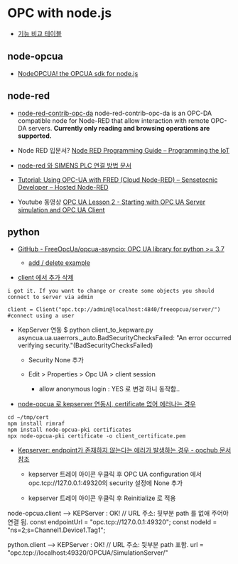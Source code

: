 # OPC with node.js

- [기능 비교 테이블](https://dl.gi.de/bitstream/handle/20.500.12116/34742/C4-8.pdf?sequence=1&isAllowed=y)

## node-opcua
- [NodeOPCUA! the OPCUA sdk for node.js](https://node-opcua.github.io/)

## node-red
- [node-red-contrib-opc-da](https://flows.nodered.org/node/node-red-contrib-opc-da)
node-red-contrib-opc-da is an OPC-DA compatible node for Node-RED that allow interaction with remote OPC-DA servers. __Currently only reading and browsing operations are supported.__

- Node RED 입문서? [Node RED Programming Guide &#8211; Programming the IoT](http://noderedguide.com/)

- [node-red 와 SIMENS PLC 연결 방법 문서](https://www.google.com/url?sa=t&rct=j&q=&esrc=s&source=web&cd=&ved=2ahUKEwjfisn4htL3AhWTpVYBHSq5B1gQFnoECAMQAQ&url=https%3A%2F%2Fwww.automation.siemens.com%2Fsce-static%2Flearning-training-documents%2Ftia-portal%2Fadvanced-communication%2Fsce-092-303-opc-ua-s7-1500-node-red-en.docx&usg=AOvVaw3zLvOW6VdVMRDTZwjMvk4d)


- [Tutorial: Using OPC-UA with FRED (Cloud Node-RED) &#8211; Sensetecnic Developer &#8211; Hosted Node-RED](http://developers.sensetecnic.com/article/tutorial-using-opc-ua-with-fred/)


- Youtube 동영상 [OPC UA Lesson 2 - Starting with OPC UA Server simulation and OPC UA Client](https://www.youtube.com/watch?v=yCd2j2WsgBM&t=628s)



## python
- [GitHub - FreeOpcUa/opcua-asyncio: OPC UA library for python &gt;= 3.7](https://github.com/FreeOpcUa/opcua-asyncio)
    - [add / delete example](https://github.com/FreeOpcUa/opcua-asyncio/blob/master/examples/client_deleting.py)

- [client 에서 추가 삭제](https://github.com/FreeOpcUa/python-opcua/issues/719)
```
i got it. If you want to change or create some objects you should connect to server via admin

client = Client("opc.tcp://admin@localhost:4840/freeopcua/server/") #connect using a user
```


- KepServer 연동
    $ python client_to_kepware.py
    asyncua.ua.uaerrors._auto.BadSecurityChecksFailed: "An error occurred verifying security."(BadSecurityChecksFailed)

    - Security None 추가


    - Edit > Properties > Opc UA > client session
        - allow anonymous login : YES 로 변경 하니 동작함..



- [node-opcua 로 kepserver 연동시, certificate 없어 에러나는 경우](https://stackoverflow.com/questions/64440584/nodejs-how-to-generate-certificate-and-private-key-with-node-opcua-pki)
```
cd ~/tmp/cert
npm install rimraf
npm install node-opcua-pki certificates
npx node-opcua-pki certificate -o client_certificate.pem
```

- [Kepserver: endpoint가 존재하지 않는다는 에러가 발생하는 경우 - opchub 문서 참조](http://opchub.com/download/KepserverEX_OPC_UA_Configuration.pdf)

    - kepserver 트레이 아이콘 우클릭 후 OPC UA configuration 에서 opc.tcp://127.0.0.1:49320의 security 설정에 None 추가

    - kepserver 트레이 아이콘 우클릭 후 Reinitialize 로 적용


node-opcua.client --> KEPServer : OK!
    // URL 주소: 뒷부분 path 를 없애 주어야 연결 됨.
    const endpointUrl = "opc.tcp://127.0.0.1:49320";
    const nodeId = "ns=2;s=Channel1.Device1.Tag1";

python.client --> KEPServer : OK!
    // URL 주소: 뒷부분 path 포함.
    url = "opc.tcp://localhost:49320/OPCUA/SimulationServer/"



